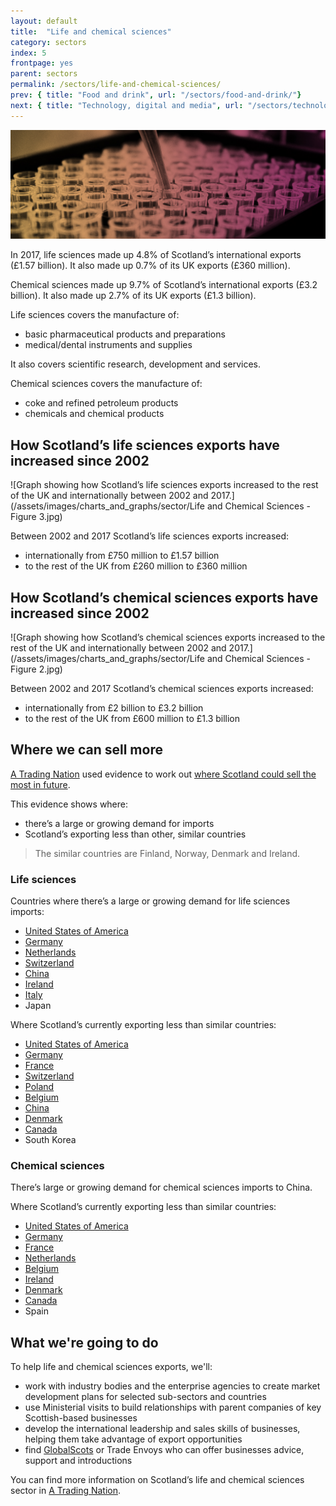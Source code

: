 ```yaml
---
layout: default
title:  "Life and chemical sciences"
category: sectors
index: 5
frontpage: yes
parent: sectors
permalink: /sectors/life-and-chemical-sciences/
prev: { title: "Food and drink", url: "/sectors/food-and-drink/"}
next: { title: "Technology, digital and media", url: "/sectors/technology-digital-and-media/"}
---
```


![An image of test tubes depicting the life and chemical sciences sector](/assets/images/sector_photography/life-and-chemical-sciences.jpg)

In 2017, life sciences made up 4.8% of Scotland’s international exports (£1.57 billion). It also made up 0.7% of its UK exports (£360 million).

Chemical sciences made up 9.7% of Scotland’s international exports (£3.2 billion). It also made up 2.7% of its UK exports (£1.3 billion).

Life sciences covers the manufacture of:

* basic pharmaceutical products and preparations
* medical/dental instruments and supplies

It also covers scientific research, development and services.

Chemical sciences covers the manufacture of:

* coke and refined petroleum products
* chemicals and chemical products


## How Scotland’s life sciences exports have increased since 2002
![Graph showing how Scotland’s life sciences exports increased to the rest of the UK and internationally between 2002 and 2017.](/assets/images/charts_and_graphs/sector/Life and Chemical Sciences - Figure 3.jpg)

Between 2002 and 2017 Scotland’s life sciences exports increased:

* internationally from £750 million to £1.57 billion
* to the rest of the UK from £260 million to £360 million


## How Scotland’s chemical sciences exports have increased since 2002
![Graph showing how Scotland’s chemical sciences exports increased to the rest of the UK and internationally between 2002 and 2017.](/assets/images/charts_and_graphs/sector/Life and Chemical Sciences - Figure 2.jpg)

Between 2002 and 2017 Scotland’s chemical sciences exports increased:

* internationally from £2 billion to £3.2 billion
* to the rest of the UK from £600 million to £1.3 billion


## Where we can sell more

[A Trading Nation](https://www.gov.scot/publications/scotland-a-trading-nation/) used evidence to work out [where Scotland could sell the most in future](https://tradingnation.mygov.scot/where-we-could-sell-more/).

This evidence shows where:

* there’s a large or growing demand for imports
* Scotland’s exporting less than other, similar countries

> The similar countries are Finland, Norway, Denmark and Ireland.


### Life sciences

Countries where there’s a large or growing demand for life sciences imports:

* [United States of America](https://tradingnation.mygov.scot/country-profiles/usa/)
* [Germany](https://tradingnation.mygov.scot/country-profiles/germany/)
* [Netherlands](https://tradingnation.mygov.scot/country-profiles/netherlands/)
* [Switzerland](https://tradingnation.mygov.scot/country-profiles/switzerland/)
* [China](https://tradingnation.mygov.scot/country-profiles/china/)
* [Ireland](https://tradingnation.mygov.scot/country-profiles/ireland/)
* [Italy](https://tradingnation.mygov.scot/country-profiles/italy/)
* Japan

Where Scotland’s currently exporting less than similar countries:

* [United States of America](https://tradingnation.mygov.scot/country-profiles/usa/)
* [Germany](https://tradingnation.mygov.scot/country-profiles/germany/)
* [France](https://tradingnation.mygov.scot/country-profiles/france/)
* [Switzerland](https://tradingnation.mygov.scot/country-profiles/switzerland/)
* [Poland](https://tradingnation.mygov.scot/country-profiles/poland/)
* [Belgium](https://tradingnation.mygov.scot/country-profiles/poland/)
* [China](https://tradingnation.mygov.scot/country-profiles/china/)
* [Denmark](https://tradingnation.mygov.scot/country-profiles/denmark/)
* [Canada](https://tradingnation.mygov.scot/country-profiles/canada/)
* South Korea


### Chemical sciences

There’s large or growing demand for chemical sciences imports to China.

Where Scotland’s currently exporting less than similar countries:

* [United States of America](https://tradingnation.mygov.scot/country-profiles/usa/)
* [Germany](https://tradingnation.mygov.scot/country-profiles/germany/)
* [France](https://tradingnation.mygov.scot/country-profiles/france/)
* [Netherlands](https://tradingnation.mygov.scot/country-profiles/netherlands/)
* [Belgium](https://tradingnation.mygov.scot/country-profiles/poland/)
* [Ireland](https://tradingnation.mygov.scot/country-profiles/ireland/)
* [Denmark](https://tradingnation.mygov.scot/country-profiles/denmark/)
* [Canada](https://tradingnation.mygov.scot/country-profiles/canada/)
* Spain


## What we're going to do

To help life and chemical sciences exports, we'll:

* work with industry bodies and the enterprise agencies to create market development plans for selected sub-sectors and countries
* use Ministerial visits to build relationships with parent companies of key Scottish-based businesses
* develop the international leadership and sales skills of businesses, helping them take advantage of export opportunities
* find [GlobalScots](https://www.globalscot.com/) or Trade Envoys who can offer businesses advice, support and introductions

You can find more information on Scotland’s life and chemical sciences sector in [A Trading Nation](https://www.gov.scot/publications/scotland-a-trading-nation/).
